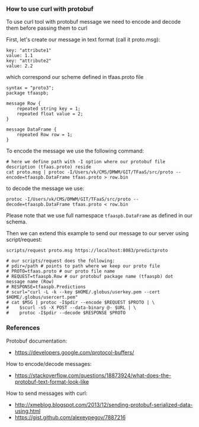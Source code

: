 ### How to use curl with protobuf
To use curl tool with protobuf message we need to encode and decode them
before passing them to curl

First, let's create our message in text format (call it proto.msg):
```
key: "attribute1"
value: 1.1
key: "attribute2"
value: 2.2
```
which correspond our scheme defined in tfaas.proto file
```
syntax = "proto3";
package tfaaspb;

message Row {
    repeated string key = 1;
    repeated float value = 2;
}

message DataFrame {
    repeated Row row = 1;
}
```


To encode the message we use the following command:
```
# here we define path with -I option where our protobuf file description (tfaas.proto) reside
cat proto.msg | protoc -I/Users/vk/CMS/DMWM/GIT/TFaaS/src/proto --encode=tfaaspb.DataFrame tfaas.proto > row.bin
```
to decode the message we use:
```
protoc -I/Users/vk/CMS/DMWM/GIT/TFaaS/src/proto --decode=tfaaspb.DataFrame tfaas.proto < row.bin
```
Please note that we use full namespace `tfaaspb.DataFrame` as defined in our schema.

Then we can extend this example to send our message to our server using script/request:
```
scripts/request proto.msg https://localhost:8083/predictproto

# our scripts/request does the following:
# pdir=/path # points to path where we keep our proto file
# PROTO=tfaas.proto # our proto file name
# REQUEST=tfaaspb.Row # our protobuf package name (tfaaspb) dot message name (Row)
# RESPONSE=tfaaspb.Predictions
# scurl="curl -L -k --key $HOME/.globus/userkey.pem --cert $HOME/.globus/usercert.pem"
# cat $MSG | protoc -I$pdir --encode $REQUEST $PROTO | \
#    $scurl -sS -X POST --data-binary @- $URL | \
#    protoc -I$pdir --decode $RESPONSE $PROTO
```

### References

Protobuf documentation:
- https://developers.google.com/protocol-buffers/

How to encode/decode messages:
- https://stackoverflow.com/questions/18873924/what-does-the-protobuf-text-format-look-like

How to send messages with curl:
- http://xmeblog.blogspot.com/2013/12/sending-protobuf-serialized-data-using.html
- https://gist.github.com/alexeypegov/7887216
